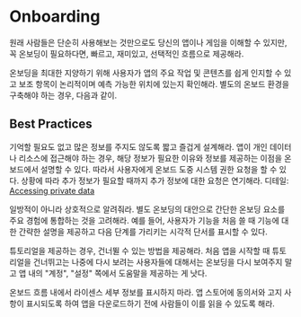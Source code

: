 # Onboarding

원래 사람들은 단순히 사용해보는 것만으로도 당신의 앱이나 게임을 이해할 수 있지만, 꼭 온보딩이 필요하다면, 빠르고, 재미있고, 선택적인 흐름으로 제공해라.

온보딩을 최대한 지양하기 위해 사용자가 앱의 주요 작업 및 콘텐츠를 쉽게 인지할 수 있고 보조 항목이 논리적이며 예측 가능한 위치에 있는지 확인해라. 별도의 온보드 환경을 구축해야 하는 경우, 다음과 같이.

## Best Practices

기억할 필요도 없고 많은 정보를 주지도 않도록 짧고 즐겁게 설계해라. 앱이 개인 데이터나 리소스에 접근해야 하는 경우, 해당 정보가 필요한 이유와 정보를 제공하는 이점을 온보드에서 설명할 수 있다. 따라서 사용자에게 온보드 도중 시스템 권한 요청을 할 수 있다. 상황에 따라 추가 정보가 필요할 때까지 추가 정보에 대한 요청은 연기해라. 디테일: [Accessing private data](https://developer.apple.com/design/human-interface-guidelines/patterns/accessing-private-data)

일방적이 아니라 상호적으로 알려줘라. 
별도 온보딩의 대안으로 간단한 온보딩 요소를 주요 경험에 통합하는 것을 고려해라. 예를 들어, 사용자가 기능을 처음 쓸 때 기능에 대한 간략한 설명을 제공하고 다음 단계를 가리키는 시각적 단서를 표시할 수 있다.

튜토리얼을 제공하는 경우, 건너뛸 수 있는 방법을 제공해라. 처음 앱을 시작할 때 튜토리얼을 건너뛰고는 나중에 다시 보려는 사용자들에 대해서는 온보딩을 다시 보여주지 말고 앱 내의 "계정", "설정" 쪽에서 도움말을 제공하는 게 낫다. 

온보드 흐름 내에서 라이센스 세부 정보를 표시하지 마라. 앱 스토어에 동의서와 고지 사항이 표시되도록 하여 앱을 다운로드하기 전에 사람들이 이를 읽을 수 있도록 해라.
